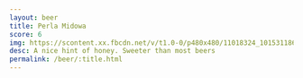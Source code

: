 ```yaml
---
layout: beer
title: Perla Midowa
score: 6
img: https://scontent.xx.fbcdn.net/v/t1.0-0/p480x480/11018324_10153118669153745_6177767464748408498_n.jpg?oh=0828fb9249c662c2f1952173221ec4fe&oe=588CC842
desc: A nice hint of honey. Sweeter than most beers
permalink: /beer/:title.html
---
```

